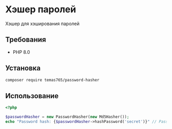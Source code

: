 # Хэшер паролей

Хэшер для хэширования паролей

## Требования

- PHP 8.0

## Установка

```bash
composer require temas765/password-hasher
```

##  Использование

```php
<?php

$passwordHasher = new PasswordHasher(new Md5Hasher());
echo "Password hash: {$passwordHasher->hashPassword('secret')}" // Password hash: 5ebe2294ecd0e0f08eab7690d2a6ee69 
```

